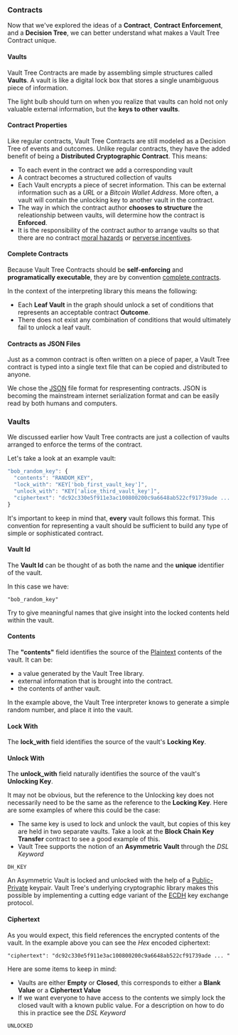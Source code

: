 ### Contracts

Now that we've explored the ideas of a **Contract**, **Contract Enforcement**, and a **Decision Tree**, we can better understand what makes a Vault Tree Contract unique.

#### Vaults

Vault Tree Contracts are made by assembling simple structures called **Vaults**. A vault is like a digital lock box that stores a single unambiguous piece of information.

The light bulb should turn on when you realize that vaults can hold not only valuable external information, but the **keys to other vaults**.

#### Contract Properties

Like regular contracts, Vault Tree Contracts are still modeled as a Decision
Tree of events and outcomes. Unlike regular contracts, they have the added
benefit of being a **Distributed Cryptographic Contract**. This means: 

* To each event in the contract we add a corresponding vault 
* A contract becomes a structured collection of vaults
* Each Vault encrypts a piece of secret information. This can be external
information such as a _URL_ or a _Bitcoin Wallet Address_. More often, a vault will contain the unlocking key to another vault in the contract.
* The way in which the contract author **chooses to structure** the releationship between vaults, will determine how the contract is **Enforced**.
* It is the responsibility of the contract author to arrange vaults so that there are no contract [moral hazards] or [perverse incentives].

[moral hazards]: http://en.wikipedia.org/wiki/Moral_hazard
[perverse incentives]: http://en.wikipedia.org/wiki/Perverse_incentive

#### Complete Contracts

Because Vault Tree Contracts should be **self-enforcing** and **programatically executable**, they are by convention [complete contracts].

In the context of the interpreting library this means the following:

* Each **Leaf Vault** in the graph should unlock a set of conditions that represents an acceptable contract **Outcome**.
* There does not exist any combination of conditions that would ultimately fail to unlock a leaf vault.

[complete contracts]: http://en.wikipedia.org/wiki/Complete_contract

#### Contracts as JSON Files

Just as a common contract is often written on a piece of paper, a Vault Tree contract is typed into a single text file that can be copied and distributed to anyone.

We chose the [JSON] file format for respresenting contracts. JSON is becoming the mainstream internet serialization format and can be easily read by both humans and computers.

[JSON]: www.json.org


### Vaults

We discussed earlier how Vault Tree contracts are just a collection of vaults
arranged to enforce the terms of the contract.

Let's take a look at an example vault:

```javascript
"bob_random_key": {
  "contents": "RANDOM_KEY",
  "lock_with": "KEY['bob_first_vault_key']",
  "unlock_with": "KEY['alice_third_vault_key']",
  "ciphertext": "dc92c330e5f911e3ac100800200c9a6648ab522cf91739ade ... "
}
```

It's important to keep in mind that, **every** vault follows this format. This
convention for representing a vault should be sufficient to build any type of
simple or sophisticated contract.

#### Vault Id

The **Vault Id** can be thought of as both the name and the **unique** identifier of the vault.

In this case we have:

```
"bob_random_key"
```

Try to give meaningful names that give insight into the locked contents held within the vault.

#### Contents

The **"contents"** field identifies the source of the [Plaintext] contents of the
vault. It can be:

* a value generated by the Vault Tree library.
* external information that is brought into the contract.
* the contents of anther vault.

In the example above, the Vault Tree interpreter knows to generate a simple random number, and place it into the vault.

[Plaintext]: http://en.wikipedia.org/wiki/Plaintext 

#### Lock With

The **lock_with** field identifies the source of the vault's **Locking Key**. 


#### Unlock With

The **unlock_with** field naturally identifies the source of the vault's **Unlocking Key**.

It may not be obvious, but the reference to the Unlocking key does not necessarily need to be the same as the reference to the **Locking Key**. Here are some examples of where this could be the case: 

* The same key is used to lock and unlock the vault, but copies of this key are held in two separate vaults. Take a look at the **Block Chain Key Transfer** contract to see a good example of this.
* Vault Tree supports the notion of an **Asymmetric Vault** through the _DSL Keyword_

```
DH_KEY
```

An Asymmetric Vault is locked and unlocked with the help of a [Public-Private](http://en.wikipedia.org/wiki/Public-key_cryptography) keypair. Vault Tree's underlying cryptographic library makes this possible by implementing a cutting edge variant of the [ECDH] key exchange protocol.

[ECDH]: http://en.wikipedia.org/wiki/Elliptic_curve_Diffie%E2%80%93Hellman

#### Ciphertext

As you would expect, this field references the encrypted contents of the vault. In the example above you can see the _Hex_ encoded ciphertext:

```
"ciphertext": "dc92c330e5f911e3ac100800200c9a6648ab522cf91739ade ... "
```
Here are some items to keep in mind:

* Vaults are either **Empty** or **Closed**, this corresponds to either a **Blank Value** or a **Ciphertext Value**
* If we want everyone to have access to the contents we simply lock the closed vault with a known public value. For a description on how to do this in practice see the _DSL Keyword_

```
UNLOCKED
```

